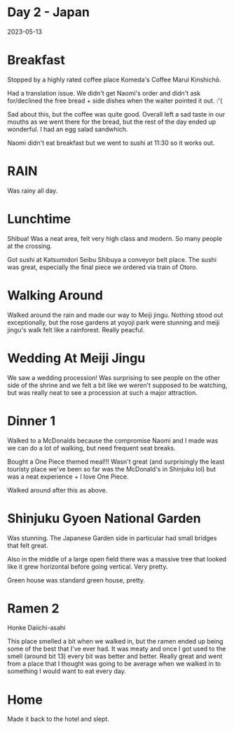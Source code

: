 # Day 2 - Japan

2023-05-13

# Breakfast

Stopped by a highly rated coffee place Komeda's Coffee Marui Kinshichō.

Had a translation issue. We didn't get Naomi's order and didn't ask for/declined the free bread + side dishes when the waiter pointed it out. :'(

Sad about this, but the coffee was quite good. Overall left a sad taste in our mouths as we went there for the bread, but the rest of the day ended up wonderful. I had an egg salad sandwhich.

Naomi didn't eat breakfast but we went to sushi at 11:30 so it works out.

# RAIN

Was rainy all day.

# Lunchtime

Shibua! Was a neat area, felt very high class and modern. So many people at the crossing.

Got sushi at Katsumidori Seibu Shibuya a conveyor belt place. The sushi was great, especially the final piece we ordered via train of Otoro.

# Walking Around

Walked around the rain and made our way to Meiji jingu. Nothing stood out exceptionally, but the rose gardens at yoyoji park were stunning and meiji jingu's walk felt like a rainforest. Really peacful.

# Wedding At Meiji Jingu

We saw a wedding procession! Was surprising to see people on the other side of the shrine and we felt a bit like we weren't supposed to be watching, but was really neat to see a procession at such a major attraction.

# Dinner 1

Walked to a McDonalds because the compromise Naomi and I made was we can do a lot of walking, but need frequent seat breaks.

Bought a One Piece themed meal!!! Wasn't great (and surprisingly the least touristy place we've been so far was the McDonald's in Shinjuku lol) but was a neat experience + I love One Piece.

Walked around after this as above.

# Shinjuku Gyoen National Garden

Was stunning. The Japanese Garden side in particular had small bridges that felt great.

Also in the middle of a large open field there was a massive tree that looked like it grew horizontal before going vertical. Very pretty.

Green house was standard green house, pretty.

# Ramen 2

Honke Daiichi-asahi

This place smelled a bit when we walked in, but the ramen ended up being some of the best that I've ever had. It was meaty and once I got used to the smell (around bit 13) every bit was better and better. Really great and went from a place that I thought was going to be average when we walked in to something I would want to eat every day.

# Home

Made it back to the hotel and slept.
